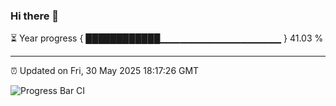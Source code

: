 ### Hi there 👋

⏳ Year progress { ████████████▁▁▁▁▁▁▁▁▁▁▁▁▁▁▁▁▁▁ } 41.03 %

---

⏰ Updated on Fri, 30 May 2025 18:17:26 GMT

![Progress Bar CI](https://github.com/code-lakshay/GitHub-Actions-Demo/workflows/Progress%20Bar%20CI/badge.svg)
